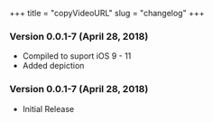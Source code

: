 +++
title = "copyVideoURL"
slug = "changelog"
+++

### Version 0.0.1-7 (April 28, 2018)

- Compiled to suport iOS 9 - 11
- Added depiction

 
### Version 0.0.1-7 (April 28, 2018)

- Initial Release
